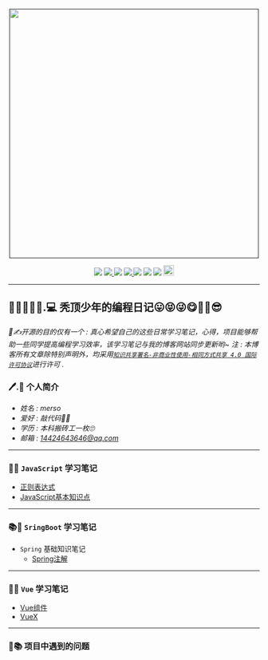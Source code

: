 <p align="center">
	<a href=""><img src="https://raw.githubusercontent.com/YUbuntu0109/YUbuntu0109.github.io/430d06191a8297f8d49619597cddbdacefbab7f8/img/logo.png" width="500"></a>
</p>


<p align="center">
    <img src="https://badges.frapsoft.com/os/v1/open-source.png?v=103"></img>
    <a rel="travis-ci" href="">
	    <img src="https://travis-ci.com/YUbuntu0109/YUbuntu0109.github.io.svg?branch=HexoBackup"></img>
    </a>
   <!-- <a rel="gitter" href="https://gitter.im/Mutual-learning/community?utm_source=badge&utm_medium=badge&utm_campaign=pr-badge">
	    <img src="https://badges.gitter.im/Mutual-learning/community.svg"></img> -->
    </a>
    <img src="https://img.shields.io/github/commit-activity/m/markses/Study-notes"></img>
    <a ref="hexo-theme" href="https://github.com/yscoder/hexo-theme-indigo">
        <img src="https://img.shields.io/badge/hexo%20theme-indigo-green"></img>
    </a>
     <img src="https://img.shields.io/github/repo-size/markses/Study-notes"></img>
    <img src="https://img.shields.io/badge/github-study-orange"></img>
    <img src="https://badgen.net/badge/stars/%E2%98%85%E2%98%85%E2%98%85%E2%98%85%E2%98%86"></img>
    <a rel="license" href="http://creativecommons.org/licenses/by-nc-sa/4.0/">
        <img alt="知识共享许可协议" style="border-width:0" height="21" src="https://i.creativecommons.org/l/by-nc-sa/4.0/88x31.png"/>
    </a>
</p>

---

## 💙💜🖤💖💝.💻 秃顶少年的编程日记😛😝😜😋🤤🤓😎
*📒✍开源的目的仅有一个 : 真心希望自己的这些日常学习笔记，心得，项目能够帮助一些同学提高编程学习效率，该学习笔记与我的博客网站同步更新哟~ 注 : 本博客所有文章除特别声明外，均采用<a rel="license" href="http://creativecommons.org/licenses/by-nc-sa/4.0/">`知识共享署名-非商业性使用-相同方式共享 4.0 国际许可协议`</a>进行许可 .*

### 🖊.📜 个人简介
* *姓名 : merso*
* *爱好 : 敲代码👴👵*
* *学历 : 本科搬砖工一枚🙄*
* *邮箱 : 14424643646@qq.com*
---

### 📕📗 `JavaScript` 学习笔记  
   * [正则表达式](https://github.com/markses/Study-notes/blob/master/JavaScript/%E6%AD%A3%E5%88%99%E8%A1%A8%E8%BE%BE%E5%BC%8F.md)
   * [JavaScript基本知识点](https://github.com/markses/Study-notes/blob/master/JavaScript/JavaScript.md)

---

### 📚📝 `SringBoot` 学习笔记 
  * `Spring` 基础知识笔记    
    * [Spring注解](https://github.com/markses/Study-notes/blob/master/spring/springboot/springboot.md)
    
---
### 📓📔 `Vue` 学习笔记
* [Vue组件](https://github.com/markses/Study-notes/blob/master/spring/springboot/springboot.md)
* [VueX](https://github.com/markses/Study-notes/blob/master/spring/springboot/springboot.md)

---
### 📙📚 项目中遇到的问题
